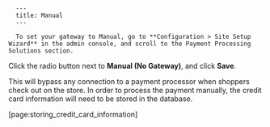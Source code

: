 
      ---
      title: Manual
      ---

      To set your gateway to Manual, go to **Configuration > Site Setup Wizard** in the admin console, and scroll to the Payment Processing Solutions section.   
Click the radio button next to **Manual (No Gateway)**, and click **Save**.  
  
This will bypass any connection to a payment processor when shoppers check out on the store. In order to process the payment manually, the credit card information will need to be stored in the database.  
  
\[page:storing\_credit\_card\_information\]
      